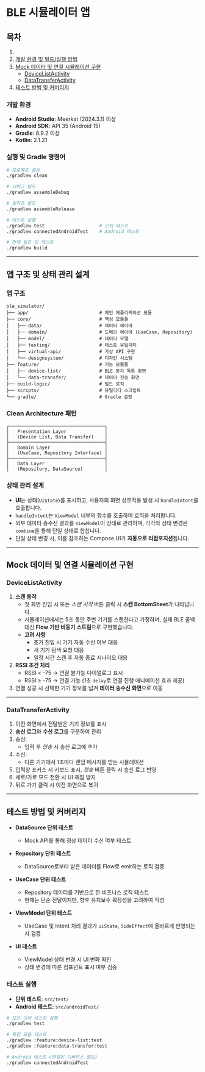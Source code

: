 # BLE 시뮬레이터 앱

## 목차
1. 
2. [개발 환경 및 빌드/실행 방법](#앱-구조-및-상태-관리-설계)
3. [Mock 데이터 및 연결 시뮬레이션 구현](#mock-데이터-및-연결-시뮬레이션-구현)
   - [DeviceListActivity](#devicelistactivity)
   - [DataTransferActivity](#datatransferactivity)
4. [테스트 방법 및 커버리지](#테스트-방법-및-커버리지)


### 개발 환경
- **Android Studio**: Meerkat (2024.3.1) 이상
- **Android SDK**: API 35 (Android 15)
- **Gradle**: 8.9.2 이상
- **Kotlin**: 2.1.21

### 실행 및 Gradle 명령어
```bash
# 프로젝트 클린
./gradlew clean

# 디버그 빌드
./gradlew assembleDebug

# 릴리즈 빌드
./gradlew assembleRelease

# 테스트 실행
./gradlew test                    # 단위 테스트
./gradlew connectedAndroidTest    # Android 테스트

# 전체 빌드 및 테스트
./gradlew build
```

---

## 앱 구조 및 상태 관리 설계

### 앱 구조

```
ble_simulator/
├── app/                          # 메인 애플리케이션 모듈
├── core/                         # 핵심 모듈들
│   ├── data/                     # 데이터 레이어
│   ├── domain/                   # 도메인 레이어 (UseCase, Repository)
│   ├── model/                    # 데이터 모델
│   ├── testing/                  # 테스트 유틸리티
│   ├── virtual-api/              # 가상 API 구현
│   └── designsystem/             # 디자인 시스템
├── feature/                      # 기능 모듈들
│   ├── device-list/              # BLE 장치 목록 화면
│   └── data-transfer/            # 데이터 전송 화면
├── build-logic/                  # 빌드 로직
├── scripts/                      # 유틸리티 스크립트
└── gradle/                       # Gradle 설정
```

### Clean Architecture 패턴
```
┌───────────────────────────────────┐
│   Presentation Layer              │
│   (Device List, Data Transfer)    │
├───────────────────────────────────┤
│   Domain Layer                    │
│   (UseCase, Repository Interface) │
├───────────────────────────────────┤
│   Data Layer                      │
│   (Repository, DataSource)        │
```

### 상태 관리 설계

- **UI**는 상태(`UiState`)를 표시하고, 사용자의 화면 상호작용 발생 시 `handleIntent`를 호출합니다.
- `handleIntent`는 `ViewModel` 내부의 함수를 호출하여 로직을 처리합니다.
- 외부 데이터 송수신 결과를 `ViewModel`이 상태로 관리하며, 각각의 상태 변경은 `combine`을 통해 단일 상태로 합칩니다.
- 단일 상태 변경 시, 이를 참조하는 Compose UI가 **자동으로 리컴포지션**됩니다.

---

## Mock 데이터 및 연결 시뮬레이션 구현

### DeviceListActivity
1. **스캔 동작**
   - 첫 화면 진입 시 또는 *스캔 시작* 버튼 클릭 시 **스캔 BottomSheet**가 나타납니다.
   - 시뮬레이션에서는 5초 동안 주변 기기를 스캔한다고 가정하며, 실제 BLE 콜백 대신 **Flow 기반 비동기 스트림**으로 구현했습니다.
   - **고려 사항**
      - 초기 진입 시 기기 자동 수신 여부 대응
      - 새 기기 탐색 요청 대응
      - 일정 시간 스캔 후 자동 종료 시나리오 대응
2. **RSSI 조건 처리**
   - RSSI < -75 → 연결 불가능 다이얼로그 표시
   - RSSI ≥ -75 → 연결 가능 (1초 `delay`로 연결 진행 애니메이션 효과 제공)
3. 연결 성공 시 선택한 기기 정보를 넘겨 **데이터 송수신 화면**으로 이동

---

### DataTransferActivity
1. 이전 화면에서 전달받은 기기 정보를 표시
2. **송신 로그**와 **수신 로그**를 구분하여 관리
3. 송신:
   - 입력 후 *전송* 시 송신 로그에 추가
4. 수신:
   - 다른 기기에서 1초마다 랜덤 메시지를 받는 시뮬레이션
5. 입력창 포커스 시 키보드 표시, *전송* 버튼 클릭 시 송신 로그 반영
6. 세로/가로 모드 전환 시 UI 깨짐 방지
7. 뒤로 가기 클릭 시 이전 화면으로 복귀

---

## 테스트 방법 및 커버리지

- **DataSource 단위 테스트**
   - Mock API를 통해 정상 데이터 수신 여부 테스트

- **Repository 단위 테스트**
   - DataSource로부터 받은 데이터를 Flow로 emit하는 로직 검증

- **UseCase 단위 테스트**
   - Repository 데이터를 기반으로 한 비즈니스 로직 테스트
   - 현재는 단순 전달이지만, 향후 유지보수 확장성을 고려하여 작성

- **ViewModel 단위 테스트**
   - UseCase 및 Intent 처리 결과가 `uiState`, `SideEffect`에 올바르게 반영되는지 검증

- **UI 테스트**
   - ViewModel 상태 변경 시 UI 변화 확인
   - 상태 변경에 따른 컴포넌트 표시 여부 검증

### 테스트 실행

- **단위 테스트**: `src/test/`
- **Android 테스트**: `src/androidTest/`

```bash
# 모든 단위 테스트 실행
./gradlew test

# 특정 모듈 테스트
./gradlew :feature:device-list:test
./gradlew :feature:data-transfer:test

# Android 테스트 (연결된 디바이스 필요)
./gradlew connectedAndroidTest

```


